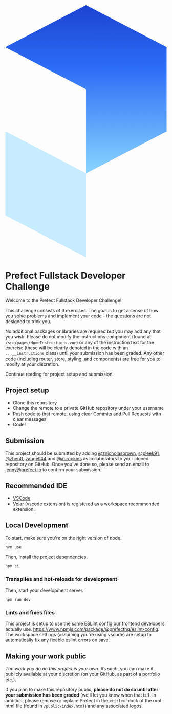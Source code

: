 <p align="center" >
 <svg viewBox="0 0 106 165" fill="none" xmlns="http://www.w3.org/2000/svg">
  <path fill-rule="evenodd" clip-rule="evenodd" d="M0 27.5L53 55V110L106 82.5V27.5L53 0L0 27.5Z"
    fill="#2D6DF6" />
  <path fill-rule="evenodd" clip-rule="evenodd" d="M0 27.5L53 55V110L106 82.5V27.5L53 0L0 27.5Z"
    fill="url(#paint0_linear_2070_5702)" />
  <path fill-rule="evenodd" clip-rule="evenodd" d="M53 110L0 82.5V137.5L53 165V110Z" fill="#C7EBFF" />
  <defs>
    <linearGradient id="paint0_linear_2070_5702" x1="53" y1="1" x2="53" y2="110"
      gradientUnits="userSpaceOnUse">
      <stop stop-color="#1C44D2" />
      <stop offset="0.369792" stop-color="#2D6DF6" />
      <stop offset="1" stop-color="#89D5FF" />
    </linearGradient>
  </defs>
</svg>  
</p>


# Prefect Fullstack Developer Challenge

Welcome to the Prefect Fullstack Developer Challenge!

This challenge consists of 3 exercises. The goal is to get a sense of how you solve problems and implement your code - the  questions are not designed to trick you.

No additional packages or libraries are required but you may add any that you wish.  Please do not modify the instructions component (found at `/src/pages/HomeInstructions.vue`) or any of the instruction text for the exercise (these will be clearly denoted in  the code with an `...__instructions` class) until your submission has been graded.  Any other code (including router, store, styling, and components) are free for you to modify at your discretion.

Continue reading for project setup and submission.

## Project setup

- Clone this repository
- Change the remote to a private GitHub repository under your username
- Push code to that remote, using clear Commits and Pull Requests with clear messages
- Code!

## Submission

This project should be submitted by adding [@znicholasbrown](https://github.com/znicholasbrown), [@pleek91](https://github.com/pleek91), [@zhen0](https://github.com/zhen0), [zangell44](https://github.com/zangell44) and [@abrookins](https://github.com/abrookins) as collaborators to your cloned repository on GitHub. Once you've done so, please send an email to [jenny@prefect.io](jenny@prefect.io) to confirm your submission.

## Recommended IDE

- [VSCode](https://code.visualstudio.com/)
- [Volar](https://marketplace.visualstudio.com/items?itemName=johnsoncodehk.volar) (vscode extension) is registered as a workspace recommended extension. 

## Local Development

To start, make sure you're on the right version of node.

```
nvm use
```

Then, install the project dependencies.

```
npm ci
```


### Transpiles and hot-reloads for development

Then, start your development server.

```
npm run dev
```

### Lints and fixes files

This project is setup to use the same ESLint config our frontend developers actually use. https://www.npmjs.com/package/@prefecthq/eslint-config. The workspace settings (assuming you're using vscode) are setup to automatically fix any fixable eslint errors on save.

## Making your work public

_The work you do on this project is your own_. As such, you can make it publicly  available at your discretion (on your GitHub, as part of a portfolio etc.).

If you plan to make this repository public, **please do not do so until after your submission has been graded** (we'll let you know when that is!). In addition, please  remove or replace Prefect in the `<title>` block of the root html file (found in `/public/index.html`) and any associated logos.
